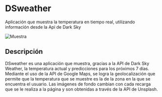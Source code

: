 # DSweather
Aplicación que muestra la temperatura en tiempo real, utilizando información desde la Api de Dark Sky

![Muestra](https://i.imgur.com/1s3tuRL.png)

## Descripción
DSweather es una aplicación que muestra, gracias a la API de Dark Sky Weather, la temperatura actual y predicciones para los próximos 7 días. Mediante el uso de la API de Google Maps, se logra la geolocalización que permite que la temperatura que se muestre es la de la zona en la que se encuentra el usuario. Las imágenes de fondo cambian con cada recarga que se le realiza a la página y son obtenidas a través de la API de Unsplash.
